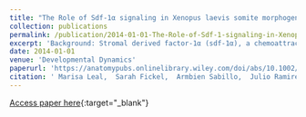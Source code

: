 ```yaml
---
title: "The Role of Sdf-1α signaling in Xenopus laevis somite morphogenesis"
collection: publications
permalink: /publication/2014-01-01-The-Role-of-Sdf-1-signaling-in-Xenopus-laevis-somite-morphogenesis
excerpt: 'Background: Stromal derived factor-1α (sdf-1α), a chemoattractant chemokine, plays a major role in tumor growth, angiogenesis, metastasis, and in embryogenesis. The sdf-1α signaling pathway has also been shown to be important for somite rotation in zebrafish (Hollway et al., 2007). Given the known similarities and differences between zebrafish and Xenopus laevis somitogenesis, we sought to determine whether the role of sdf-1α is conserved in Xenopus laevis. Results: Using a morpholino approach, we demonstrate that knockdown of sdf-1α or its receptor, cxcr4, leads to a significant disruption in somite rotation and myotome alignment. We further show that depletion of sdf-1α or cxcr4 leads to the near absence of β-dystroglycan and laminin expression at the intersomitic boundaries. Finally, knockdown of sdf-1α decreases the level of activated RhoA, a small GTPase known to regulate cell shape and movement. Conclusion: Our results show that sdf-1α signaling regulates somite cell migration, rotation, and myotome alignment by directly or indirectly regulating dystroglycan expression and RhoA activation. These findings support the conservation of sdf-1α signaling in vertebrate somite morphogenesis; however, the precise mechanism by which this signaling pathway influences somite morphogenesis is different between the fish and the frog. Developmental Dynamics 243:509–526, 2014. © 2013 Wiley Periodicals, Inc.'
date: 2014-01-01
venue: 'Developmental Dynamics'
paperurl: 'https://anatomypubs.onlinelibrary.wiley.com/doi/abs/10.1002/dvdy.24092'
citation: ' Marisa Leal,  Sarah Fickel,  Armbien Sabillo,  Julio Ramirez,  Hernando Vergara,  Ceazar Nave,  Daniel Saw,  Carmen Domingo, &quot;The Role of Sdf-1α signaling in Xenopus laevis somite morphogenesis.&quot; Developmental Dynamics, 2014.'
---
```

[Access paper here](https://anatomypubs.onlinelibrary.wiley.com/doi/abs/10.1002/dvdy.24092){:target="_blank"}
